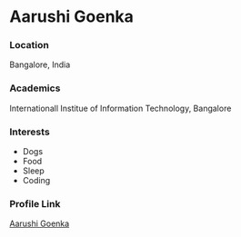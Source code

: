 # Aarushi Goenka

### Location

Bangalore, India

### Academics

Internationall Institue of Information Technology, Bangalore

### Interests

- Dogs
- Food
- Sleep
- Coding

### Profile Link

[Aarushi Goenka](https://github.com/Aarushi2405)
